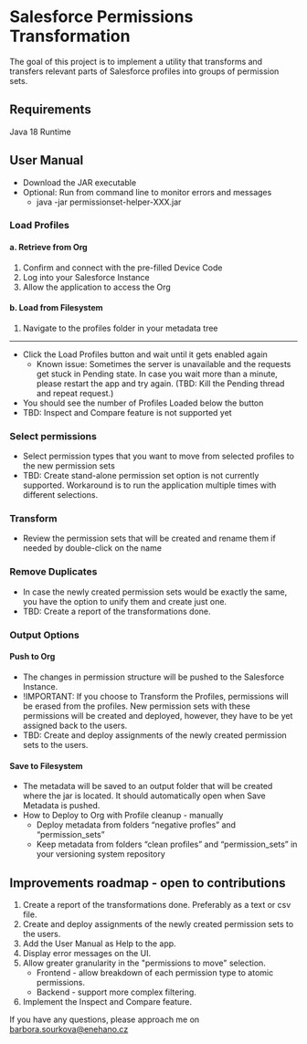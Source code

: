 # Salesforce Permissions Transformation
The goal of this project is to implement a utility that transforms and transfers relevant parts of Salesforce profiles into groups of permission sets.

## Requirements

Java 18 Runtime

## User Manual

* Download the JAR executable
* Optional: Run from command line to monitor errors and messages
  * java -jar permissionset-helper-XXX.jar

### Load Profiles

#### a. Retrieve from Org

1. Confirm and connect with the pre-filled Device Code
2. Log into your Salesforce Instance
3. Allow the application to access the Org

#### b. Load from Filesystem

1. Navigate to the profiles folder in your metadata tree

---

* Click the Load Profiles button and wait until it gets enabled again
  * Known issue: Sometimes the server is unavailable and the requests get stuck in Pending state. 
In case you wait more than a minute, please restart the app and try again. 
(TBD: Kill the Pending thread and repeat request.)
* You should see the number of Profiles Loaded below the button
* TBD: Inspect and Compare feature is not supported yet

### Select permissions

* Select permission types that you want to move from selected profiles to the new permission sets
* TBD: Create stand-alone permission set option is not currently supported. 
Workaround is to run the application multiple times with different selections.

### Transform

* Review the permission sets that will be created and rename them if needed by double-click on the name

### Remove Duplicates

* In case the newly created permission sets would be exactly the same, you have the option to unify them and create just one.
* TBD: Create a report of the transformations done.

### Output Options

#### Push to Org

* The changes in permission structure will be pushed to the Salesforce Instance.
* !IMPORTANT: If you choose to Transform the Profiles, permissions will be erased from the profiles. 
New permission sets with these permissions will be created and deployed, however, they have to be yet assigned back to the users.
* TBD: Create and deploy assignments of the newly created permission sets to the users.

#### Save to Filesystem

* The metadata will be saved to an output folder that will be created where the jar is located. 
It should automatically open when Save Metadata is pushed.
* How to Deploy to Org with Profile cleanup -  manually
  * Deploy metadata from folders “negative profles” and “permission_sets”
  * Keep metadata from folders “clean profiles” and “permission_sets” in your versioning system repository
  
  
## Improvements roadmap - open to contributions

1. Create a report of the transformations done. Preferably as a text or csv file.
2. Create and deploy assignments of the newly created permission sets to the users.
3. Add the User Manual as Help to the app.
4. Display error messages on the UI.
5. Allow greater granularity in the "permissions to move" selection.
   * Frontend - allow breakdown of each permission type to atomic permissions.
   * Backend - support more complex filtering.
6. Implement the Inspect and Compare feature.

If you have any questions, please approach me on barbora.sourkova@enehano.cz

